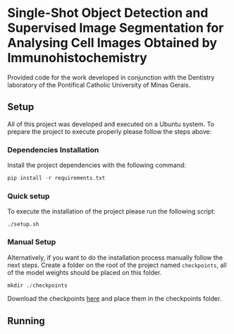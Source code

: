 # Single-Shot Object Detection and Supervised Image Segmentation for Analysing Cell Images Obtained by Immunohistochemistry
Provided code for the work developed in conjunction with the Dentistry laboratory of the Pontifical Catholic University of Minas Gerais.

## Setup
All of this project was developed and executed on a Ubuntu system. To prepare the project to execute properly please follow the steps above:
### Dependencies Installation
 Install the project dependencies with the following command:
```py
pip install -r requirements.txt
```
### Quick setup
To execute the installation of the project please run the following script:
```
./setup.sh
```
### Manual Setup

Alternatively, if you want to do the installation process manually follow the next steps. Create a folder on the root of the project
named ``checkpoints``, all of the model weights should be placed on this folder.
```py
mkdir ./checkpoints
```
Download the checkpoints [here](https://drive.google.com/file/d/1-1h5nHJnpqADBTq11nf0-PwYAUDQVltW/view) and place them in the checkpoints folder.
## Running 